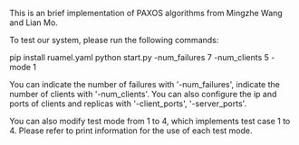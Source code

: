 This is an brief implementation of PAXOS algorithms from Mingzhe Wang and Lian Mo.

To test our system, please run the following commands:

pip install ruamel.yaml
python start.py -num_failures 7 -num_clients 5 -mode 1

You can indicate the number of failures with '-num_failures', indicate the number of clients with '-num_clients'. You can also configure the ip and ports of clients and replicas with '-client_ports', '-server_ports'.

You can also modify test mode from 1 to 4, which implements test case 1 to 4. Please refer to print information for the use of each test mode.

